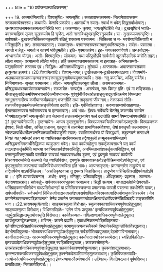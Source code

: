 +++
title = "10 प्रयोजनवत्त्वाधिकरणम्"

+++
19. आत्मार्थमित्यादि। विश्वसृष्टिः- जगत्सृष्टिः। सततावाप्तकामस्य- नित्यमेवावाप्तसम स्तकामस्येश्वरस्य। कथमपि- केनापि प्रकारेण। आत्मार्थं न स्यात्- स्वार्थं न भवेत् सिद्धसर्वार्थत्वात्। अन्यथावाप्तसमस्तकामत्वहानिरिति भावः। कारुण्यात्- कृपया, जगत्सृष्टिरिति चेत्। दुःखसृष्टिर्न भवति- कारुण्याद्विश्वं सृजन् सुखरूपमेव हि सृजेत्, अतो नानाविधदुःखसृष्टिरनुपपन्नैव। सा- दुःखरूपजगत्सृष्टिः। सर्वशक्तेः- दुःखरूपचिकित्सामकृत्वापि रक्षितुं शक्तस्य परमात्मनः। चिकित्सा च न- भवरोगप्रतिक्रियापि न भवितुमर्हति। तत्- तस्मात्कारणात्। स्वात्मतृप्तः- परमानन्दरूपस्वात्मानुभवनित्यतृप्तः। सर्वज्ञः- परमात्मा। जगतो न हेतुः- जगतो न कारणं भवितुमर्हति। इति- एवम्प्रकारेण। इह- जगत्कारणविषये। अन्धचोद्यम्- अन्धानामेव चोद्यम्। असौ- विश्वसृष्टिः। लोकवत्- यथा परिपूर्णोऽपि सार्वभौमो द्यूतक्रीडादिकं करोति तद्वत्। लीला स्यात्- परमात्मनो लीलैव भवेत्। तर्हि कथमवाप्तसमस्तकामः स इत्यत्राह- अभिमतसमये- यद्यदाभिमतं" तत्समय एव। सिद्धितः- अभिमतार्थसिद्ध्या। तुरेवार्थः। आप्तकामः- अवाप्तसमस्तकाम इत्युच्यत इत्यर्थः।।20.विश्वमित्यादि। विश्वम्-जगत्। दुःखैकतानम्-दुःखैकास्पतदतया। विषयमपि- अलपाल्पतराल्पतममहन्महत्तरमहत्तमसुखदुःखवैषम्ययुक्ततयापि। सदा- नतु कदाचित्, अपितु सर्वदैव। निर्मिमाणस्य- सृजतः परमात्मनः। लीला- जगत्सृष्टिफलभूता लीला। असमक्रञ्जमतः- प्रसिद्धायथावत्कार्यसमञ्चन्यायेन। सञ्जायेत- सम्पद्येत। अस्त्वेवम्, ततः किम्? इति- एवं मा शङ्किष्ठाः। बीजाङ्कुरादिक्रमविषमभवानादिकर्मौघभाजाम्- पूर्वपूर्वबीजैरुत्तरोत्तराङ्कुराद्युत्पत्तिक्रमेण विषमतया सम्भूताननादींश्च कर्मौघान्कर्मप्रवाहान् भजन्तीति तथा तादृशानां जीवानाम्। तत्तत्फलं सौति- तत्तज्जीवकृतकर्मफलमेवासङ्कीर्णतया ददाति। इति- एवंनिर्वाहवशात्। करुणासाम्ययोरग्रहाणात्- ईश्वरकारुण्यस्य सर्वसमत्वस्य च हान्यभावात्। अयं भावः- ईश्वरः सर्वेष्वपि चेतनेषु करुणयैव साम्येन भोगमोक्षप्रवृत्त्यर्थं जगत्सृजति तत्र चेतनानां तत्तत्कर्मानुरूपमेव फलं ददातीति साम्यं वैषम्यञ्चोपपन्नमिति।।21.दृष्टन्यायेनेत्यादि। दृष्टन्यायेन- अन्यत्र दृष्टानुसारेण। विश्वप्रजनकचिदचित्तत्वभेदप्रक्लृप्तौ- विश्वप्रजनक ईश्वरः, चितो जीवाः, अचित् प्रधानम्, एतद्रूपा ये तत्त्वभेदाः प्रामाणिकार्थवेशषाः, तेषां प्रक्लृप्तौ कल्पनायाम्। स्वेष्टप्रत्यर्थिधर्मोपनयननियतव्याप्तिवैयाकुली स्यात्- स्वाभिमतार्थस्य यो विरुद्धधर्मः, तदुपनयने तत्साधने नियतं यत् धर्मान्तरं तस्य या व्याप्तिस्सहचारनियमरूपा तद्वैयाकुली तन्मूलकस्वाभिमतार्थ असिद्ध्यनभिमतार्थसिद्धिरूपा व्याकुलता भवेत्। यथा कार्यत्वहेतुना सकर्तृकत्वसाधने यत् कार्यं तदल्पज्ञकर्तृकमिति व्याप्त्या स्वाभिमतसर्वज्ञेश्वरासिद्धिः, अनभिमतासर्वज्ञकर्तृकत्वसिद्धिश्च, एवं परमाणुपरिक्लृप्तावपि घटादिकं सावयवं सावयवारब्धमेव दृष्टम्, एवं द्व्यणुकं सावयवं कार्यमपि निरवयवारब्धमिति कल्प्यते चेत् व्याप्तिविरोधः, द्व्यणुके सावयवारब्धत्वेऽङ्गीक्रियमाणेऽपसिद्धान्तः, एवं दृष्टानुसारेण कल्पनायां व्याप्तिविरोधस्सम्भविता इति भावः। अत्यन्तादृष्टम्- प्रमाणान्तरेण ताद्रूप्येण वा तद्विपर्ययेण वाऽपरिच्छिन्नम्। 'असन्निकृष्टवाचा तु द्वयमत्र जिहासितम्। ताद्रूप्येण परिच्छित्तिस्तद्विपर्ययतोऽपि वा।।' इति व्यासार्यवचनात्। अर्थम्- वस्तु। भणितुम्- प्रतिपादयितुम्। अधिकृतात्- प्रवृत्तात्। शास्त्रतः- वेदाख्यशास्त्रात्। सर्वकर्तुः- सर्वजगत्कारणभूतस्य परमात्मनः। सिद्धौ सत्याम्। बाधाद्यनर्हप्रमितिपरवती- धर्मिग्राहकमानविरोधेन बाधप्रतिरोधानर्हा या प्रमितिश्शस्त्रजन्या प्रमातस्याः परवती परतन्त्रा तदधीनेति यावत्। सर्वधर्मोपपत्तिः- सर्वधर्माणां निमित्तत्वोपादानत्वसर्वज्ञत्वसर्वशक्तित्वनिरवयवत्वादिधर्माणामुपपत्तिरस्त्येव। येन प्रमाणेनेश्वरस्वरूपादिकमवगतं" तेनैव प्रमाणेन जगत्कारणत्वोपलक्षितसर्वधर्मोपपत्तेर्नकिञ्चिदपि सङ्कटमिति भावः।।22.सांख्यस्मृत्येत्यादि। साङ्ख्यस्मृत्या विरोधात्- स्मृत्यनवकाशाधिकरणपूर्वपक्षहेतुभूतात् साङ्ख्यस्मृत्या विरोधात्। विधिमतविहतेः- 'एतेन योगः प्रत्युक्तः' इत्यधिकरणपूर्वपक्षहेतुभूतात् चतुर्मुखसिद्धान्तभूतयोगस्मृति विरोधात्। कार्यवैरूप्यतः- नविलक्षणत्वाधिकरणपूर्वपक्षहेतुभूतात् कार्यभूतजगद्वैलक्षण्यात्। अस्मिन्- कारणे ब्रह्मणि। एकार्थानेकतन्त्रोदितविहततया- एतेनशिष्टापरिग्रहाधिकरणपूर्वपक्षहेतुभूतात् परमाणुकारणत्वरूपैकार्थ निष्ठानेकसिद्धान्तोक्तिविरुद्धत्वात्। देहभोगावियुक्त्या- भोक्त्रापत्त्यधिकरणपूर्वपक्षहेतुभूतात् सर्वशरीरित्वप्रयुक्तात् देहभोगाविनाभावात्। कार्योपादानभेदात्- आरम्भणाधिकरणपूर्वपक्षहेतुभूतात् कार्योपादानयोस्स्वरूपभेदात्। स्वहितविहतितः- इतरव्यपदेशाधिकरणपूर्वपक्षहेतुभूतात् स्वहितविरुद्धत्वात्। कारकस्तोमहानेः- उपसंहारदर्शनाधिकरणपूर्वपक्षहेतुभूतात् सहकारिकारणवर्गशून्यत्वात्। कृत्स्नांशाद्यूहबाधात्- कृत्स्नप्रसक्त्यधिकरणपूर्वपक्षहेतुभूतात् कृत्स्नैकदेशपरिणामोहमूलकबाधात्। कृतिविफलतयापि- नप्रयोजनेत्यधिकरणपूर्वपक्षहेतुभूतात् ईश्वरव्यापारनैरर्थक्यादपि। उत्थितम्- विप्रतिपद्यमानं पूर्वपक्षिणम्। प्रत्यविध्यत्- निराकरोदित्यर्थः।।